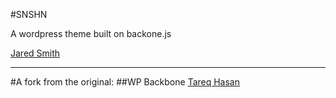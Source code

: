 #SNSHN

A wordpress theme built on backone.js


[Jared Smith](http://jaredsmyth.info)

-------------------------------

#A fork from the original:
##WP Backbone
[Tareq Hasan](http://tareq.wedevs.com)